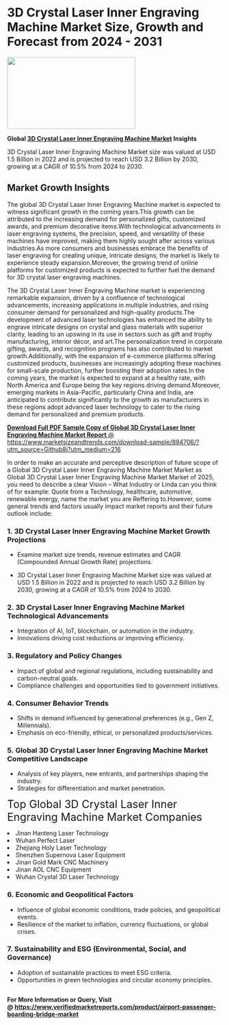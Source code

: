 <H1>3D Crystal Laser Inner Engraving Machine Market Size, Growth and Forecast from 2024 - 2031</H1><img class="aligncenter size-medium wp-image-584254" src="https://thirdeyenews.in/wp-content/uploads/2024/09/Global-Market-Research-300x168.jpeg" alt="" width="300" height="168" /><p><strong>Global&nbsp;<a href="https://www.marketsizeandtrends.com/download-sample/894706/?utm_source=Github8j?utm_medium=216">3D Crystal Laser Inner Engraving Machine Market</a> Insights</strong></p><p>3D Crystal Laser Inner Engraving Machine Market size was valued at USD 1.5 Billion in 2022 and is projected to reach USD 3.2 Billion by 2030, growing at a CAGR of 10.5% from 2024 to 2030.</p><p><h2>Market Growth Insights</h2> <p>The global 3D Crystal Laser Inner Engraving Machine market is expected to witness significant growth in the coming years.This growth can be attributed to the increasing demand for personalized gifts, customized awards, and premium decorative items.With technological advancements in laser engraving systems, the precision, speed, and versatility of these machines have improved, making them highly sought after across various industries.As more consumers and businesses embrace the benefits of laser engraving for creating unique, intricate designs, the market is likely to experience steady expansion.Moreover, the growing trend of online platforms for customized products is expected to further fuel the demand for 3D crystal laser engraving machines.</p> <p><a href="#"></a></p> <p>The 3D Crystal Laser Inner Engraving Machine market is experiencing remarkable expansion, driven by a confluence of technological advancements, increasing applications in multiple industries, and rising consumer demand for personalized and high-quality products.The development of advanced laser technologies has enhanced the ability to engrave intricate designs on crystal and glass materials with superior clarity, leading to an upswing in its use in sectors such as gift and trophy manufacturing, interior décor, and art.The personalization trend in corporate gifting, awards, and recognition programs has also contributed to market growth.Additionally, with the expansion of e-commerce platforms offering customized products, businesses are increasingly adopting these machines for small-scale production, further boosting their adoption rates.In the coming years, the market is expected to expand at a healthy rate, with North America and Europe being the key regions driving demand.Moreover, emerging markets in Asia-Pacific, particularly China and India, are anticipated to contribute significantly to the growth as manufacturers in these regions adopt advanced laser technology to cater to the rising demand for personalized and premium products.</p> <p><a href="#"></p><p><span class=""><strong>Download Full PDF Sample Copy of Global 3D Crystal Laser Inner Engraving Machine Market Report</strong> @ <a href="https://www.marketsizeandtrends.com/download-sample/894706/?utm_source=Github8j?utm_medium=216" target="_blank">https://www.marketsizeandtrends.com/download-sample/894706/?utm_source=Github8j?utm_medium=216</a></span></p><p>In order to make an accurate and perceptive description of future scope of a Global&nbsp;3D Crystal Laser Inner Engraving Machine Market Market as Global&nbsp;3D Crystal Laser Inner Engraving Machine Market Market of 2025, you need to describe a clear Vision &ndash; What Industry or Linda can you think of for example: Quote from a Technology, healthcare, automotive, renewable energy, name the market you are Reffering to.However, some general trends and factors usually impact market reports and their future outlook include:</p><h3>1.&nbsp;<strong>3D Crystal Laser Inner Engraving Machine Market Growth Projections</strong></h3><ul><li>Examine market size trends, revenue estimates and CAGR (Compounded Annual Growth Rate) projections.</li><li><p>3D Crystal Laser Inner Engraving Machine Market size was valued at USD 1.5 Billion in 2022 and is projected to reach USD 3.2 Billion by 2030, growing at a CAGR of 10.5% from 2024 to 2030.</p></li></ul><h3>2.&nbsp;<strong>3D Crystal Laser Inner Engraving Machine Market Technological Advancements</strong></h3><ul><li>Integration of AI, IoT, blockchain, or automation in the industry.</li><li>Innovations driving cost reductions or improving efficiency.</li></ul><h3>3.&nbsp;<strong>Regulatory and Policy Changes</strong></h3><ul><li>Impact of global and regional regulations, including sustainability and carbon-neutral goals.</li><li>Compliance challenges and opportunities tied to government initiatives.</li></ul><h3>4.&nbsp;<strong>Consumer Behavior Trends</strong></h3><ul><li>Shifts in demand influenced by generational preferences (e.g., Gen Z, Millennials).</li><li>Emphasis on eco-friendly, ethical, or personalized products/services.</li></ul><h3>5.&nbsp;<strong>Global 3D Crystal Laser Inner Engraving Machine Market Competitive Landscape</strong></h3><ul><li>Analysis of key players, new entrants, and partnerships shaping the industry.</li><li>Strategies for differentiation and market penetration.</li></ul><p data-pm-slice="1 1 []"><span style="color: inherit; font-family: inherit; font-size: 25px;">Top Global 3D Crystal Laser Inner Engraving Machine Market Companies</span></p><div class="" data-test-id=""><p><li>Jinan Hanteng Laser Technology</li><li> Wuhan Perfect Laser</li><li> Zhejiang Holy Laser Technology</li><li> Shenzhen Supernova Laser Equipment</li><li> Jinan Gold Mark CNC Machinery</li><li> Jinan AOL CNC Equipment</li><li> Wuhan Crystal 3D Laser Technology</li></p></div><h3>6.&nbsp;<strong>Economic and Geopolitical Factors</strong></h3><ul><li>Influence of global economic conditions, trade policies, and geopolitical events.</li><li>Resilience of the market to inflation, currency fluctuations, or global crises.</li></ul><h3>7.&nbsp;<strong>Sustainability and ESG (Environmental, Social, and Governance)</strong></h3><ul><li>Adoption of sustainable practices to meet ESG criteria.</li><li>Opportunities in green technologies and circular economy principles.</li></ul><h2><strong style="font-size: 14px;">For More Information or Query, Visit @&nbsp;</strong><a style="background-color: #ffffff; font-size: 14px;" href="https://www.marketsizeandtrends.com/report/3d-crystal-laser-inner-engraving-machine-market/" target="_blank">https://www.verifiedmarketreports.com/product/airport-passenger-boarding-bridge-market</a></h2>